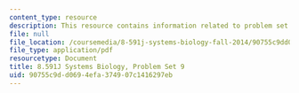 ```yaml
---
content_type: resource
description: This resource contains information related to problem set 9.
file: null
file_location: /coursemedia/8-591j-systems-biology-fall-2014/90755c9dd0694efa374907c1416297eb_MIT8_591JF14_ProblemSet9.pdf
file_type: application/pdf
resourcetype: Document
title: 8.591J Systems Biology, Problem Set 9
uid: 90755c9d-d069-4efa-3749-07c1416297eb
---
```

